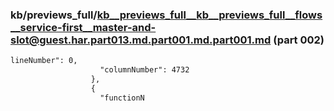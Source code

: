 ### kb/previews_full/kb__previews_full__kb__previews_full__flows__service-first__master-and-slot@guest.har.part013.md.part001.md.part001.md (part 002)

```md
lineNumber": 0,
                    "columnNumber": 4732
                  },
                  {
                    "functionN
```

```
